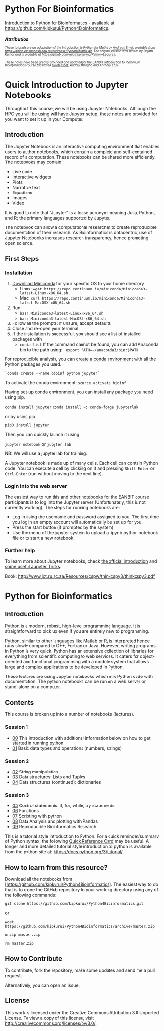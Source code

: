 # Python For Bioinformatics

Introduction to Python for Bioinformatics - available at https://github.com/kipkurui/Python4Bioinformatics.

<small><small><i>

## Attribution
These tutorials are an adaptation of the Introduction to Python for Maths by [Andreas Ernst](http://users.monash.edu.au/~andreas), available from https://gitlab.erc.monash.edu.au/andrease/Python4Maths.git. The original version was written by Rajath Kumar and is available at https://github.com/rajathkumarmp/Python-Lectures.

These notes have been greatly amended and updated for the EANBiT Introduction to Python for Bioinformatics course facilitated [Caleb Kibet](https://twitter.com/calkibet), Audrey Mbogho and Anthony Etuk. 
</small></small></i>

# Quick Introduction to Jupyter Notebooks

Throughout this course, we will be using Jupyter Notebooks. Although the HPC you will be using will have Jupyter setup, these notes are provided for you want to set it up in your Computer. 

## Introduction
The Jupyter Notebook is an interactive computing environment that enables users to author notebooks, which contain a complete and self-contained record of a computation. These notebooks can be shared more efficiently. The notebooks may contain:
* Live code
* Interactive widgets
* Plots
* Narrative text
* Equations
* Images
* Video

It is good to note that "Jupyter" is a loose acronym meaning Julia, Python, and R; the primary languages supported by Jupyter. 

The notebook can allow a computational researcher to create reproducible documentation of their research. As Bioinformatics is datacentric, use of Jupyter Notebooks increases research transparency, hence promoting open science. 

## First Steps

### Installation

1. [Download Miniconda](https://www.anaconda.com/download/) for your specific OS to your home directory
    - Linux: `wget https://repo.continuum.io/miniconda/Miniconda3-latest-Linux-x86_64.sh.`
    - Mac: `curl https://repo.continuum.io/miniconda/Miniconda3-latest-MacOSX-x86_64.sh`
2. Run:
    - `bash Miniconda3-latest-Linux-x86_64.sh`
    - `bash Miniconda3-latest-MacOSX-x86_64.sh`
3. Follow all the prompts: if unsure, accept defaults
4. Close and re-open your terminal
5. If the installation is successful, you should see a list of installed packages with
    - `conda list`
If the command cannot be found, you can add Anaconda bin to the path using:
    ` export PATH=~/anaconda3/bin:$PATH`

For reproducible analysis, you can [create a conda environment](https://conda.io/docs/user-guide/tasks/manage-environments.html) with all the Python packages you used.

    `conda create --name bioinf python jupyter`
    
To activate the conda environment:
    `source activate bioinf`

Having set-up conda environment, you can install any package you need using pip. 

`conda install jupyter`
`conda install -c conda-forge jupyterlab`

or by using pip

`pip3 install jupyter`

Then you can quickly launch it using:

`jupyter notebook` or `jupyter lab`

NB: We will use a jupyter lab for training. 


A Jupyter notebook is made up of many cells. Each cell can contain Python code. You can execute a cell by clicking on it and pressing `Shift-Enter` or `Ctrl-Enter` (run without moving to the next line). 

### Login into the web server

The easiest way to run this and other notebooks for the EANBiT course participants is to log into the Jupyter server (Unfortunately, this is not currently working). The steps for running notebooks are:
* Log in using the username and password assigned to you. The first time you log in an empty account will automatically be set up for you.
* Press the start button (if prompted by the system)
* Use the menu of the jupyter system to upload a .ipynb python notebook file or to start a new notebook.

### Further help

To learn more about Jupyter notebooks, check [the official introduction](http://nbviewer.jupyter.org/github/jupyter/notebook/blob/master/docs/source/examples/Notebook/Notebook%20Basics.ipynb) and [some useful Jupyter Tricks](https://www.dataquest.io/blog/jupyter-notebook-tips-tricks-shortcuts/). 

Book: http://www.ict.ru.ac.za/Resources/cspw/thinkcspy3/thinkcspy3.pdf

# Python for Bioinformatics

## Introduction

Python is a modern, robust, high-level programming language. It is straightforward to pick up even if you are entirely new to programming. 

Python, similar to other languages like Matlab or R, is interpreted hence runs slowly compared to C++, Fortran or Java. However, writing programs in Python is very quick. Python has an extensive collection of libraries for everything from scientific computing to web services. It caters for object-oriented and functional programming with a module system that allows large and complex applications to be developed in Python. 

These lectures are using Jupyter notebooks which mix Python code with documentation. The python notebooks can be run on a web server or stand-alone on a computer.


## Contents

This course is broken up into a number of notebooks (lectures).
### Session 1
* [00](Intro-to-Python/00.ipynb) This introduction with additional information below on how to get started in running python
* [01](Intro-to-Python/01.ipynb) Basic data types and operations (numbers, strings) 

### Session 2
* [02](Intro-to-Python/02.ipynb) String manipulation 
* [03](Intro-to-Python/03.ipynb) Data structures: Lists and Tuples
* [04](Intro-to-Python/04.ipynb) Data structures (continued): dictionaries

### Session 3
* [05](Intro-to-Python/05.ipynb) Control statements: if, for, while, try statements
* [06](Intro-to-Python/06.ipynb) Functions
* [07](Intro-to-Python/07.ipynb) Scripting with python
* [08](Intro-to-Python/08.ipynb) Data Analysis and plotting with Pandas
* [09](Intro-to-Python/09.ipynb) Reproducible Bioinformatics Research

This is a tutorial style introduction to Python. For a quick reminder/summary of Python syntax, the following [Quick Reference Card](http://www.cs.put.poznan.pl/csobaniec/software/python/py-qrc.html) may be useful. A longer and more detailed tutorial style introduction to python is available from the python site at: https://docs.python.org/3/tutorial/.


## How to learn from this resource?

Download all the notebooks from [https://github.com/kipkurui/Python4Bioinformatics]. The easiest way to do that is to clone the GitHub repository to your working directory using any of the following commands:

    git clone https://github.com/kipkurui/Python4Bioinformatics.git

or

    wget https://github.com/kipkurui/Python4Bioinformatics/archive/master.zip
    
    unzip master.zip
    
    rm master.zip
    

## How to Contribute

To contribute, fork the repository, make some updates and send me a pull request. 

Alternatively, you can open an issue. 

## License
This work is licensed under the Creative Commons Attribution 3.0 Unported License. To view a copy of this license, visit http://creativecommons.org/licenses/by/3.0/.
